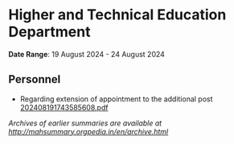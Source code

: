 # Higher and Technical Education Department

**Date Range**: 19 August 2024 - 24 August 2024


## Personnel
- Regarding extension of appointment to the additional post\
  [202408191743585608.pdf](https://gr.maharashtra.gov.in/Site/Upload/Government%20Resolutions/English/202408191743585608.pdf)


*Archives of earlier summaries are available at http://mahsummary.orgpedia.in/en/archive.html*